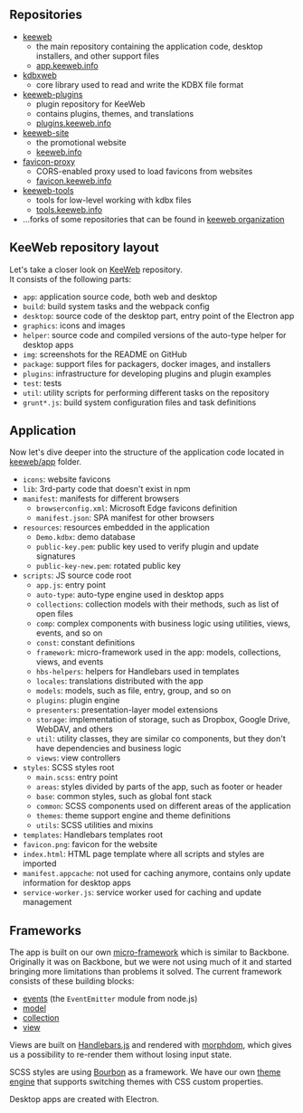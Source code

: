 ## Repositories

* [keeweb](https://github.com/keeweb/keeweb)
  * the main repository containing the application code, desktop installers, and other support files
  * [app.keeweb.info](https://app.keeweb.info)
* [kdbxweb](https://github.com/keeweb/kdbxweb)
  * core library used to read and write the KDBX file format
* [keeweb-plugins](https://github.com/keeweb/keeweb-plugins)
  * plugin repository for KeeWeb
  * contains plugins, themes, and translations
  * [plugins.keeweb.info](https://plugins.keeweb.info)
* [keeweb-site](https://github.com/keeweb/keeweb-site)
  * the promotional website
  * [keeweb.info](https://keeweb.info)
* [favicon-proxy](https://github.com/keeweb/favicon-proxy)
  * CORS-enabled proxy used to load favicons from websites
  * [favicon.keeweb.info](https://favicon.keeweb.info)
* [keeweb-tools](https://github.com/keeweb/keeweb-tools)
  * tools for low-level working with kdbx files
  * [tools.keeweb.info](https://tools.keeweb.info)
* ...forks of some repositories that can be found in [keeweb organization](https://github.com/keeweb)

## KeeWeb repository layout

Let's take a closer look on [KeeWeb](https://github.com/keeweb/keeweb) repository.  
It consists of the following parts:

* `app`: application source code, both web and desktop
* `build`: build system tasks and the webpack config
* `desktop`: source code of the desktop part, entry point of the Electron app
* `graphics`: icons and images
* `helper`: source code and compiled versions of the auto-type helper for desktop apps
* `img`: screenshots for the README on GitHub
* `package`: support files for packagers, docker images, and installers
* `plugins`: infrastructure for developing plugins and plugin examples
* `test`: tests
* `util`: utility scripts for performing different tasks on the repository
* `grunt*.js`: build system configuration files and task definitions

## Application

Now let's dive deeper into the structure of the application code located in [keeweb/app](https://github.com/keeweb/keeweb/tree/master/app) folder.

* `icons`: website favicons
* `lib`: 3rd-party code that doesn't exist in npm
* `manifest`: manifests for different browsers
  * `browserconfig.xml`: Microsoft Edge favicons definition
  * `manifest.json`: SPA manifest for other browsers
* `resources`: resources embedded in the application
  * `Demo.kdbx`: demo database
  * `public-key.pem`: public key used to verify plugin and update signatures
  * `public-key-new.pem`: rotated public key
* `scripts`: JS source code root
  * `app.js`: entry point
  * `auto-type`: auto-type engine used in desktop apps
  * `collections`: collection models with their methods, such as list of open files
  * `comp`: complex components with business logic using utilities, views, events, and so on
  * `const`: constant definitions
  * `framework`: micro-framework used in the app: models, collections, views, and events
  * `hbs-helpers`: helpers for Handlebars used in templates
  * `locales`: translations distributed with the app
  * `models`: models, such as file, entry, group, and so on
  * `plugins`: plugin engine
  * `presenters`: presentation-layer model extensions
  * `storage`: implementation of storage, such as Dropbox, Google Drive, WebDAV, and others
  * `util`: utility classes, they are similar co components, but they don't have dependencies and business logic
  * `views`: view controllers
* `styles`: SCSS styles root
  * `main.scss`: entry point
  * `areas`: styles divided by parts of the app, such as footer or header
  * `base`: common styles, such as global font stack
  * `common`: SCSS components used on different areas of the application
  * `themes`: theme support engine and theme definitions
  * `utils`: SCSS utilities and mixins
* `templates`: Handlebars templates root
* `favicon.png`: favicon for the website
* `index.html`: HTML page template where all scripts and styles are imported
* `manifest.appcache`: not used for caching anymore, contains only update information for desktop apps
* `service-worker.js`: service worker used for caching and update management

## Frameworks

The app is built on our own [micro-framework](https://github.com/keeweb/keeweb/tree/master/app/scripts/framework) which is similar to Backbone. Originally it was on Backbone, but we were not using much of it and started bringing more limitations than problems it solved. The current framework consists of these building blocks:

* [events](https://github.com/keeweb/keeweb/blob/master/app/scripts/framework/events.js) (the `EventEmitter` module from node.js)
* [model](https://github.com/keeweb/keeweb/blob/master/app/scripts/framework/model.js)
* [collection](https://github.com/keeweb/keeweb/blob/master/app/scripts/framework/collection.js)
* [view](https://github.com/keeweb/keeweb/blob/master/app/scripts/framework/views/view.js)

Views are built on [Handlebars.js](https://handlebarsjs.com) and rendered with [morphdom](https://github.com/patrick-steele-idem/morphdom), which gives us a possibility to re-render them without losing input state.

SCSS styles are using [Bourbon](https://www.bourbon.io) as a framework. We have our own [theme engine](https://github.com/keeweb/keeweb/tree/master/app/styles/themes) that supports switching themes with CSS custom properties.

Desktop apps are created with Electron.